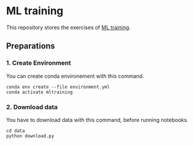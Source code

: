 # ML training
This repository stores the exercises of [ML training](https://speakerdeck.com/marisakamozz/mltraining).

## Preparations
### 1. Create Environment

You can create conda environement with this command.

```
conda env create --file environment.yml
conda activate mltraining
```

### 2. Download data

You have to download data with this command, before running notebooks.

```
cd data
python download.py
```
